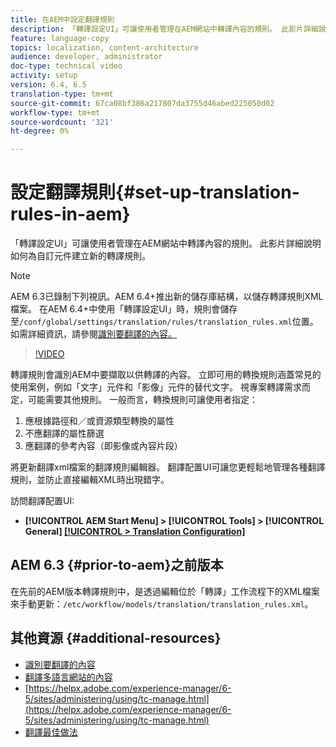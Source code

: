 ```yaml
---
title: 在AEM中設定翻譯規則
description: 「轉譯設定UI」可讓使用者管理在AEM網站中轉譯內容的規則。 此影片詳細說明如何為自訂元件建立新的轉譯規則。
feature: language-copy
topics: localization, content-architecture
audience: developer, administrator
doc-type: technical video
activity: setup
version: 6.4, 6.5
translation-type: tm+mt
source-git-commit: 67ca08bf386a217807da3755d46abed225050d02
workflow-type: tm+mt
source-wordcount: '321'
ht-degree: 0%

---
```



# 設定翻譯規則{#set-up-translation-rules-in-aem}

「轉譯設定UI」可讓使用者管理在AEM網站中轉譯內容的規則。 此影片詳細說明如何為自訂元件建立新的轉譯規則。

>[!NOTE]
>
> AEM 6.3已錄制下列視訊。AEM 6.4+推出新的儲存庫結構，以儲存轉譯規則XML檔案。 在AEM 6.4+中使用「轉譯設定UI」時，規則會儲存至`/conf/global/settings/translation/rules/translation_rules.xml`位置。 如需詳細資訊，請參閱[識別要翻譯的內容。](https://helpx.adobe.com/experience-manager/6-5/sites/administering/using/tc-rules.html)

>[!VIDEO](https://video.tv.adobe.com/v/18135/?quality=9&learn=on)

轉譯規則會識別AEM中要擷取以供轉譯的內容。 立即可用的轉換規則涵蓋常見的使用案例，例如「文字」元件和「影像」元件的替代文字。 視專案轉譯需求而定，可能需要其他規則。 一般而言，轉換規則可讓使用者指定：

1. 應根據路徑和／或資源類型轉換的屬性
2. 不應翻譯的屬性篩選
3. 應翻譯的參考內容（即影像或內容片段）

將更新翻譯xml檔案的翻譯規則編輯器。 翻譯配置UI可讓您更輕鬆地管理各種翻譯規則，並防止直接編輯XML時出現錯字。

訪問翻譯配置UI:

* **[!UICONTROL AEM Start Menu] >  [!UICONTROL Tools] >  [!UICONTROL General]  [[!UICONTROL > Translation Configuration]](http://localhost:4502/libs/cq/translation/translationrules/contexts.html)**

## AEM 6.3 {#prior-to-aem}之前版本

在先前的AEM版本轉譯規則中，是透過編輯位於「轉譯」工作流程下的XML檔案來手動更新：`/etc/workflow/models/translation/translation_rules.xml`。

## 其他資源 {#additional-resources}

* [識別要翻譯的內容](https://helpx.adobe.com/experience-manager/6-5/sites/administering/using/tc-rules.html)
* [翻譯多語言網站的內容](https://helpx.adobe.com/experience-manager/6-5/sites/administering/using/translation.html)
* [https://helpx.adobe.com/experience-manager/6-5/sites/administering/using/tc-manage.html](https://helpx.adobe.com/experience-manager/6-5/sites/administering/using/tc-manage.html)
* [翻譯最佳做法](https://helpx.adobe.com/experience-manager/6-5/sites/administering/using/tc-bp.html)
